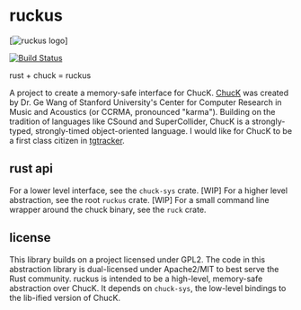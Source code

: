 # ruckus

[![ruckus logo](https://github.com/tonal-glyph/ruckus/blob/master/logo-small.png)]

[![Build Status](https://travis-ci.org/tonal-glyph/ruckus.svg?branch=master)](https://travis-ci.org/tonal-glyph/ruckus)

rust + chuck = ruckus

A project to create a memory-safe interface for ChucK. [ChucK](https://github.com/ccrma/chuck) was created by Dr. Ge Wang of Stanford University's Center for Computer Research in Music and Acoustics (or CCRMA, pronounced "karma").  Building on the tradition of languages like CSound and SuperCollider, ChucK is a strongly-typed, strongly-timed object-oriented language. I would like for ChucK to be a first class citizen in [tgtracker](https://github.com/tonal-glyph/tgtracker).


## rust api

For a lower level interface, see the `chuck-sys` crate. [WIP]
For a higher level abstraction, see the root `ruckus` crate. [WIP]
For a small command line wrapper around the chuck binary, see the `ruck` crate.

## license

This library builds on a project licensed under GPL2. The code in this abstraction library is dual-licensed under Apache2/MIT to best serve the Rust community.
ruckus is intended to be a high-level, memory-safe abstraction over ChucK. It depends on `chuck-sys`, the low-level bindings to the lib-ified version of ChucK.